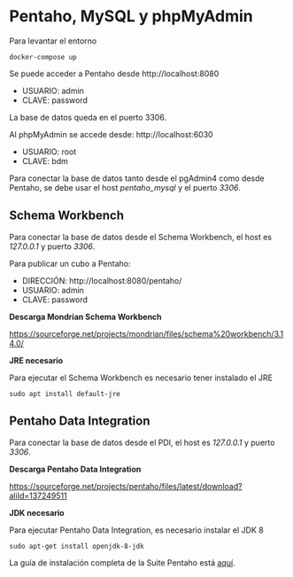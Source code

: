 # Pentaho, MySQL y phpMyAdmin

Para levantar el entorno

```docker-compose up```

Se puede acceder a Pentaho desde http://localhost:8080

 - USUARIO: admin
 - CLAVE: password

La base de datos queda en el puerto 3306.

Al phpMyAdmin se accede desde: http://localhost:6030

- USUARIO: root
- CLAVE: bdm

Para conectar la base de datos tanto desde el pgAdmin4 como desde Pentaho, se debe usar el host *pentaho_mysql* y el puerto *3306*.

## Schema Workbench

Para conectar la base de datos desde el Schema Workbench, el host es *127.0.0.1* y puerto *3306*.

Para publicar un cubo a Pentaho:

 - DIRECCIÓN: http://localhost:8080/pentaho/
 - USUARIO: admin
 - CLAVE: password

**Descarga Mondrian Schema Workbench**

https://sourceforge.net/projects/mondrian/files/schema%20workbench/3.14.0/

**JRE necesario**

Para ejecutar el Schema Workbench es necesario tener instalado el JRE

```sudo apt install default-jre```

## Pentaho Data Integration

Para conectar la base de datos desde el PDI, el host es *127.0.0.1* y puerto *3306*.

**Descarga Pentaho Data Integration**

https://sourceforge.net/projects/pentaho/files/latest/download?aliId=137249511

**JDK necesario**

Para ejecutar Pentaho Data Integration, es necesario instalar el JDK 8

```sudo apt-get install openjdk-8-jdk```


La guía de instalación completa de la Suite Pentaho está [aquí](https://github.com/bdm-unlu/2020/blob/master/guias/Guia_Instalacion_Pentaho.md).
